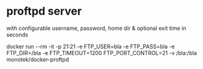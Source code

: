 # proftpd server

with configurable username, password, home dir & optional exit time in seconds

docker run --rm -it -p 21:21 -e FTP_USER=bla -e FTP_PASS=bla -e FTP_DIR=/bla -e FTP_TIMEOUT=1200 FTP_PORT_CONTROL=21 -v /bla:/bla monotek/docker-proftpd
